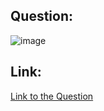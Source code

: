 ## Question:
![image](https://github.com/user-attachments/assets/db0fc872-2bfd-4548-849f-23fddd00ab10)

## Link:
[Link to the Question](https://www.geeksforgeeks.org/problems/repeated-ids0116/1?page=1&difficulty=Basic&sortBy=difficulty)
